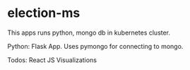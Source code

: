 # election-ms

This apps runs python, mongo db in kubernetes cluster. 

Python: Flask App. Uses pymongo for connecting to mongo. 

Todos: 
React JS Visualizations
